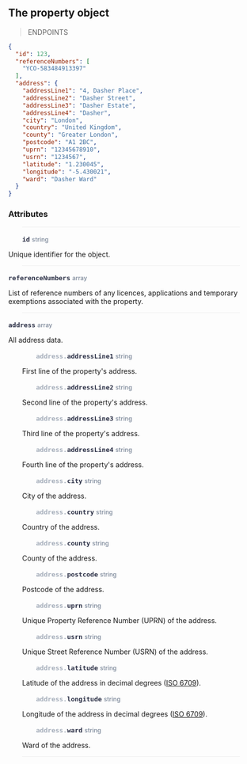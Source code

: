 ## The property object

> ENDPOINTS

```json
{
  "id": 123,
  "referenceNumbers": [
    "YCO-583484913397"
  ],
  "address": {
    "addressLine1": "4, Dasher Place",
    "addressLine2": "Dasher Street",
    "addressLine3": "Dasher Estate",
    "addressLine4": "Dasher",
    "city": "London",
    "country": "United Kingdom",
    "county": "Greater London",
    "postcode": "A1 2BC",
    "uprn": "12345678910",
    "usrn": "1234567",
    "latitude": "1.230045",
    "longitude": "-5.430021",
    "ward": "Dasher Ward"
  }
}
```

### Attributes

<p style="max-width:440px; margin-bottom:0; margin-left:28px; padding-top:15px; padding-left:0px; border-top-style:solid; border-top-color:#eee; border-top-width:1px">
<span style="font-size:13px; font-weight:700; color:#2a2f45; font-family:Menlo, Consolas, monospace">id</span> <span style="font-size:12px; font-weight:600; color:#8792a2">string</span>
</p>

Unique identifier for the object.

<p style="max-width:440px; margin-bottom:0; margin-left:28px; border-bottom-style:solid; border-bottom-color:#eee; border-bottom-width:1px"></p>



<p style="max-width:440px; margin-bottom:0; margin-top:15px">
<span style="font-size:13px; font-weight:700; color:#2a2f45; font-family:Menlo, Consolas, monospace">referenceNumbers</span> <span style="font-size:12px; font-weight:600; color:#8792a2">array</span>
</p>

List of reference numbers of any licences, applications and temporary exemptions associated with the property.

<p style="max-width:440px; margin-bottom:0; margin-left:28px; border-bottom-style:solid; border-bottom-color:#eee; border-bottom-width:1px"></p>


<p style="max-width:440px; margin-bottom:0; margin-top:15px">
<span style="font-size:13px; font-weight:700; color:#2a2f45; font-family:Menlo, Consolas, monospace">address</span> <span style="font-size:12px; font-weight:600; color:#8792a2">array</span>
</p>

All address data.


<p style="max-width:440px; margin-bottom:0; margin-top:15px; padding-left:56px">
<span style="font-size:13px; font-weight:700; color:#2a2f45; font-family:Menlo, Consolas, monospace"><span style="color:#a3acb9">address.</span>addressLine1</span> <span style="font-size:12px; font-weight:600; color:#8792a2">string</span>
</p>

<span style="padding-left:28px">First line of the property's address.</span>


<p style="max-width:440px; margin-bottom:0; margin-top:15px; padding-left:56px">
<span style="font-size:13px; font-weight:700; color:#2a2f45; font-family:Menlo, Consolas, monospace"><span style="color:#a3acb9">address.</span>addressLine2</span> <span style="font-size:12px; font-weight:600; color:#8792a2">string</span>
</p>

<span style="padding-left:28px">Second line of the property's address.</span>


<p style="max-width:440px; margin-bottom:0; margin-top:15px; padding-left:56px">
<span style="font-size:13px; font-weight:700; color:#2a2f45; font-family:Menlo, Consolas, monospace"><span style="color:#a3acb9">address.</span>addressLine3</span> <span style="font-size:12px; font-weight:600; color:#8792a2">string</span>
</p>

<span style="padding-left:28px">Third line of the property's address.</span>


<p style="max-width:440px; margin-bottom:0; margin-top:15px; padding-left:56px">
<span style="font-size:13px; font-weight:700; color:#2a2f45; font-family:Menlo, Consolas, monospace"><span style="color:#a3acb9">address.</span>addressLine4</span> <span style="font-size:12px; font-weight:600; color:#8792a2">string</span>
</p>

<span style="padding-left:28px">Fourth line of the property's address.</span>


<p style="max-width:440px; margin-bottom:0; margin-top:15px; padding-left:56px">
<span style="font-size:13px; font-weight:700; color:#2a2f45; font-family:Menlo, Consolas, monospace"><span style="color:#a3acb9">address.</span>city</span> <span style="font-size:12px; font-weight:600; color:#8792a2">string</span>
</p>

<span style="padding-left:28px">City of the address.</span>


<p style="max-width:440px; margin-bottom:0; margin-top:15px; padding-left:56px">
<span style="font-size:13px; font-weight:700; color:#2a2f45; font-family:Menlo, Consolas, monospace"><span style="color:#a3acb9">address.</span>country</span> <span style="font-size:12px; font-weight:600; color:#8792a2">string</span>
</p>

<span style="padding-left:28px">Country of the address.</span>


<p style="max-width:440px; margin-bottom:0; margin-top:15px; padding-left:56px">
<span style="font-size:13px; font-weight:700; color:#2a2f45; font-family:Menlo, Consolas, monospace"><span style="color:#a3acb9">address.</span>county</span> <span style="font-size:12px; font-weight:600; color:#8792a2">string</span>
</p>

<span style="padding-left:28px">County of the address.</span>


<p style="max-width:440px; margin-bottom:0; margin-top:15px; padding-left:56px">
<span style="font-size:13px; font-weight:700; color:#2a2f45; font-family:Menlo, Consolas, monospace"><span style="color:#a3acb9">address.</span>postcode</span> <span style="font-size:12px; font-weight:600; color:#8792a2">string</span>
</p>

<span style="padding-left:28px">Postcode of the address.</span>


<p style="max-width:440px; margin-bottom:0; margin-top:15px; padding-left:56px">
<span style="font-size:13px; font-weight:700; color:#2a2f45; font-family:Menlo, Consolas, monospace"><span style="color:#a3acb9">address.</span>uprn</span> <span style="font-size:12px; font-weight:600; color:#8792a2">string</span>
</p>

<span style="padding-left:28px">Unique Property Reference Number (UPRN) of the address.</span>


<p style="max-width:440px; margin-bottom:0; margin-top:15px; padding-left:56px">
<span style="font-size:13px; font-weight:700; color:#2a2f45; font-family:Menlo, Consolas, monospace"><span style="color:#a3acb9">address.</span>usrn</span> <span style="font-size:12px; font-weight:600; color:#8792a2">string</span>
</p>

<span style="padding-left:28px">Unique Street Reference Number (USRN) of the address.</span>


<p style="max-width:440px; margin-bottom:0; margin-top:15px; padding-left:56px">
<span style="font-size:13px; font-weight:700; color:#2a2f45; font-family:Menlo, Consolas, monospace"><span style="color:#a3acb9">address.</span>latitude</span> <span style="font-size:12px; font-weight:600; color:#8792a2">string</span>
</p>

<span style="padding-left:28px">Latitude of the address in decimal degrees (<a href="https://wikipedia.org/wiki/ISO_6709" target="_blank">ISO 6709</a>).</span>


<p style="max-width:440px; margin-bottom:0; margin-top:15px; padding-left:56px">
<span style="font-size:13px; font-weight:700; color:#2a2f45; font-family:Menlo, Consolas, monospace"><span style="color:#a3acb9">address.</span>longitude</span> <span style="font-size:12px; font-weight:600; color:#8792a2">string</span>
</p>

<span style="padding-left:28px">Longitude of the address in decimal degrees (<a href="https://wikipedia.org/wiki/ISO_6709" target="_blank">ISO 6709</a>).</span>


<p style="max-width:440px; margin-bottom:0; margin-top:15px; padding-left:56px">
<span style="font-size:13px; font-weight:700; color:#2a2f45; font-family:Menlo, Consolas, monospace"><span style="color:#a3acb9">address.</span>ward</span> <span style="font-size:12px; font-weight:600; color:#8792a2">string</span>
</p>

<span style="padding-left:28px">Ward of the address.</span>

<p style="max-width:440px; margin-bottom:0; margin-left:28px; border-bottom-style:solid; border-bottom-color:#eee; border-bottom-width:1px"></p>
